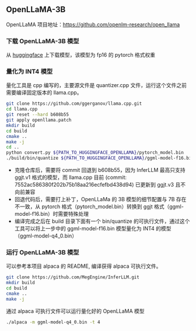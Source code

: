 ## OpenLLaMA-3B

OpenLLaMA 项目地址：https://github.com/openlm-research/open_llama

### 下载 OpenLLaMA-3B 模型
从 [huggingface](https://huggingface.co/openlm-research/open_llama_3b_600bt_preview/tree/main) 上下载模型，该模型为 fp16 的 pytorch 格式权重

### 量化为 INT4 模型
量化工具是 cpp 编写的，主要源文件是 quantizer.cpp 文件，运行这个文件之前需要编译固定版本的 llama.cpp。
```bash
git clone https://github.com/ggerganov/llama.cpp.git
cd llama.cpp
git reset --hard b608b55
git apply openllama.patch
mkdir build
cd build
cmake ..
make -j
cd ..
python convert.py ${PATH_TO_HUGGINGFACE_OPENLLAMA}/pytorch_model.bin
./build/bin/quantize ${PATH_TO_HUGGINGFACE_OPENLLAMA}/ggml-model-f16.bin ggml-model-q4_0.bin q4_0
```

- 克隆仓库后，需要将 commit 回退到 b608b55，因为 InferLLM 最高只支持 ggjt.v1 格式的模型，而 llama.cpp 目前 (commit: 7552ac586380f202b75b18aa216ecfefbd438d94) 已更新到 ggjt.v3 且不向前兼容
- 回退代码后，需要打上补丁，OpenLLaMa 的 3B 模型的细节配置与 7B 存在不一致，从 pytorch 格式（pytorch_model.bin）转换到 ggjt 格式（ggml-model-f16.bin）时需要特殊处理
- 编译完成之后在 build 目录下面有一个 bin/quantize 的可执行文件，通过这个工具可以将上一步中的 ggml-model-f16.bin 模型量化为 INT4 的模型（ggml-model-q4_0.bin）

### 运行 OpenLLaMA-3B 模型

可以参考本项目 alpaca 的 README, 编译获得 alpaca 可执行文件。
```bash
git clone https://github.com/MegEngine/InferLLM.git
mkdir build
cd build
cmake ..
make -j
```

通过 alpaca 可执行文件可以运行量化好的 OpenLLaMA 模型

```bash
./alpaca -m ggml-model-q4_0.bin -t 4
```

